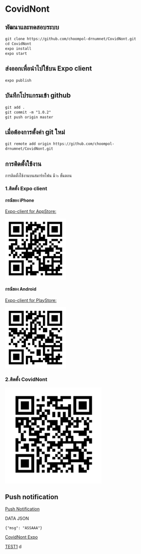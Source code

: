 #  CovidNont

## พัฒนาและทดสอบระบบ

```
git clone https://github.com/choompol-drnumnet/CovidNont.git
cd CovidNont
expo install
expo start
```

## ส่งออกเพื่อนำไปใช้บน  Expo client
```
expo publish
```

## บันทึกโปรแกรมเข้า github
```
git add .
git commit -m "1.0.2"
git push origin master
```

## เมื่อต้องการตั้งค่า git ใหม่
```
git remote add origin https://github.com/choompol-drnumnet/CovidNont.git
```
## การติดตั้งใช้งาน
การติดตั้งใช้งานบนสมาร์ทโฟน มี ๒ ขั้นตอน

### 1.ติดตั้ง Expo client

#### กรณีของ iPhone
[Expo-client for AppStore:](http://apple.co/2c6HMtp)

![](./doc/Expo-client-AppStore.png)

#### กรณีของ Android
[Expo-client for PlayStore:](http://bit.ly/2bZq5ew)

![](./doc/Expo-client-PlayStore.png)

### 2.ติดตั้ง CovidNont
![CovidNont](./doc/CovidNont.png)

## Push notification
[Push Notification](https://expo.io/notifications)

DATA JSON

```
{"msg": "ASSAAA"}
```

[CovidNont Expo](https://expo.io/@choompol/CovidNont)

[TEST1](exp://192.168.2.122:19000)
d
